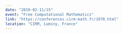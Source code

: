 ```yaml
---
date: "2019-02-11/15"
event: "Free Computational Mathematics"
link: "https://conferences.cirm-math.fr/1978.html"
location: "CIRM, Luminy, France"
---
```

